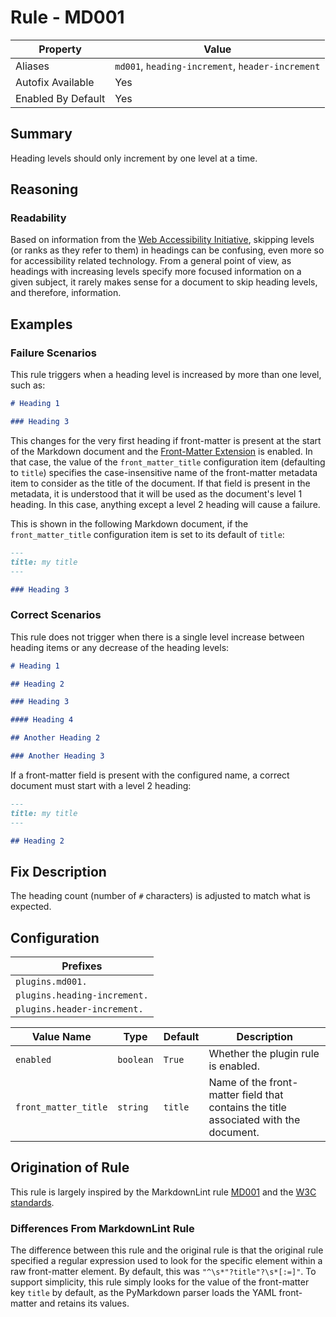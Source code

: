 # Rule - MD001

| Property | Value |
| --- | -- |
| Aliases | `md001`, `heading-increment`, `header-increment` |
| Autofix Available | Yes |
| Enabled By Default | Yes |

## Summary

Heading levels should only increment by one level at a time.

## Reasoning

### Readability

Based on information from the
[Web Accessibility  Initiative](https://www.w3.org/WAI/tutorials/page-structure/headings/),
skipping levels (or ranks as they refer to them) in headings can be confusing, even
more so for accessibility related technology.  From a general point of view, as
headings with increasing levels specify more focused information on a given subject,
it rarely makes sense for a document to skip heading levels, and therefore, information.

## Examples

### Failure Scenarios

This rule triggers when a heading level is increased by more than one level, such
as:

```Markdown
# Heading 1

### Heading 3
```

This changes for the very first heading if front-matter is present at the start
of the Markdown document and the [Front-Matter Extension](../extensions/front-matter.md)
is enabled.  In that case, the value of the `front_matter_title` configuration item
(defaulting to `title`) specifies the case-insensitive name of the front-matter
metadata item to consider as the title of the document.  If that field is present
in the metadata, it is understood that it will be used as the document's level 1
heading. In this case, anything except a level 2 heading will cause a failure.

This is shown in the following Markdown document, if the `front_matter_title` configuration
item is set to its default of `title`:

```Markdown
---
title: my title
---

### Heading 3
```

### Correct Scenarios

This rule does not trigger when there is a single level increase between heading
items or any decrease of the heading levels:

```Markdown
# Heading 1

## Heading 2

### Heading 3

#### Heading 4

## Another Heading 2

### Another Heading 3
```

If a front-matter field is present with the configured name, a correct document must
start with a level 2 heading:

```Markdown
---
title: my title
---

## Heading 2
```

## Fix Description

The heading count (number of `#` characters) is adjusted to match what is expected.

## Configuration

| Prefixes |
| --- |
| `plugins.md001.` |
| `plugins.heading-increment.` |
| `plugins.header-increment.` |

<!-- pyml disable-num-lines 4 line-length-->
| Value Name | Type | Default | Description |
| -- | -- | -- | -- |
| `enabled` | `boolean` | `True` | Whether the plugin rule is enabled. |
| `front_matter_title` | `string` | `title` | Name of the front-matter field that contains the title associated with the document. |

## Origination of Rule

This rule is largely inspired by the MarkdownLint rule
[MD001](https://github.com/DavidAnson/markdownlint/blob/main/doc/Rules.md#md001---heading-levels-should-only-increment-by-one-level-at-a-time)
and the
[W3C standards](https://www.w3.org/WAI/tutorials/page-structure/headings/).

### Differences From MarkdownLint Rule

The difference between this rule and the original rule is that the
original rule specified a regular expression used to look for the
specific element within a raw front-matter element.  By default, this
was `"^\s*"?title"?\s*[:=]"`.  To support simplicity, this rule
simply looks for the value of the front-matter key `title` by default,
as the PyMarkdown parser loads the YAML front-matter and retains its
values.
